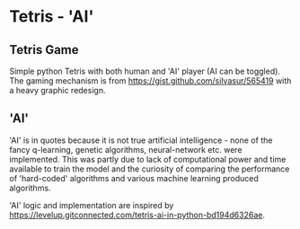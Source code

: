 # Tetris - 'AI'

## Tetris Game
Simple python Tetris with both human and 'AI' player (AI can be toggled). 
The gaming mechanism is from https://gist.github.com/silvasur/565419 with a heavy graphic redesign.

## 'AI'
'AI' is in quotes because it is not true artificial intelligence - none of the fancy q-learning, genetic algorithms,
 neural-network etc. were implemented. This was partly due to lack of computational power and time available to train 
 the model and the curiosity of comparing the performance of 'hard-coded' algorithms and various machine learning
  produced algorithms.

'AI' logic and implementation are inspired by https://levelup.gitconnected.com/tetris-ai-in-python-bd194d6326ae. 